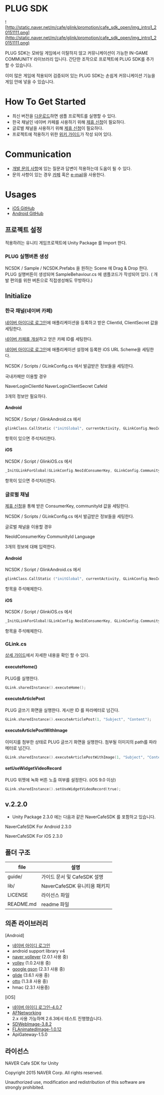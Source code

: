 # PLUG SDK

![http://static.naver.net/m/cafe/glink/promotion/cafe_sdk_open/img_intro1_20151111.png](http://static.naver.net/m/cafe/glink/promotion/cafe_sdk_open/img_intro1_20151111.png)

PLUG SDK는 모바일 게임에서 이탈하지 않고 커뮤니케이션이 가능한 IN-GAME COMMUNITY 라이브러리 입니다. 간단한 조작으로 프로젝트에 PLUG SDK를 추가 할 수 있습니다.

이미 많은 게임에 적용되어 검증되어 있는 PLUG SDK는 손쉽게 커뮤니케이션 기능을 게임 안에 넣을 수 있습니다.

# How To Get Started
- 최신 버전을 [다운로드](https://github.com/naver/cafe-sdk-unity/archive/master.zip)하면 샘플 프로젝트를 실행할 수 있다.
- 한국 채널인 네이버 카페를 사용하기 위해 [제휴 신청](https://github.com/naver/cafe-sdk-ios/wiki/%5B%ED%95%9C%5D-%EC%84%A0%ED%96%89-%EC%9E%91%EC%97%85)이 필요하다.
- 글로벌 채널을 사용하기 위해 [제휴 신청](https://github.com/naver/cafe-sdk-ios/wiki/%5B%ED%95%9C%5D%20%EA%B8%80%EB%A1%9C%EB%B2%8C%20%EB%84%A4%EC%9D%B4%EB%B2%84%20%EC%B9%B4%ED%8E%98%20%EC%82%AC%EC%9A%A9)이 필요하다.
- 프로젝트에 적용하기 위한 [위키 가이드](https://github.com/naver/cafe-sdk-unity/wiki)가 작성 되어 있다.

# Communication
- [개발 문의 사항](http://cafe.naver.com/ArticleList.nhn?search.clubid=28285034&search.menuid=13&search.boardtype=L)에 있는 질문과 답변이 적용하는데 도움이 될 수 있다.
- 문의 사항이 있는 경우 [카페](http://cafe.naver.com/navercafesdk) 혹은 [e-mail](dl_navercafesdk@navercorp.com)을 사용한다.


# Usages
- [iOS GitHub](https://github.com/naver/cafe-sdk-ios)
- [Android GitHub](https://github.com/naver/cafe-sdk-android)


## 프로젝트 설정
 적용하려는 유니티 게임프로젝트에 Unity Package 를 Import 한다.

### PLUG 실행버튼 생성
 NCSDK / Sample / NCSDK.Prefabs 을 원하는 Scene 에 Drag & Drop 한다.
 PLUG 실행버튼이 생성되며 SampleBehaviour.cs 에 샘플코드가 작성되어 있다.
 ( 개발 편의를 위한 버튼으로 직접생성해도 무방하다.)


## Initialize

### 한국 채널(네이버 카페)

[네이버 아이디로 로그인](https://developers.naver.com/products/login/api)에 애플리케이션을 등록하고 받은 ClientId, ClientSecret 값을 세팅한다.

[네이버 카페를 개설](http://section.cafe.naver.com/)하고 얻은 카페 ID를 세팅한다.

[네이버 아이디로 로그인](https://developers.naver.com/products/login/api)에 애플리케이션 설정에 등록한 iOS URL Scheme을 세팅한다.

NCSDK / Scripts / GLinkConfig.cs 에서 발급받은 정보들을 세팅한다.

국내카페만 이용할 경우 

 NaverLoginClientId
 NaverLoginClientSecret
 CafeId

3개의 정보만 필요하다.
 
#### Android
 NCSDK / Script / GlinkAndroid.cs 에서

```objective-c
glinkClass.CallStatic ("initGlobal", currentActivity, GLinkConfig.NeoIdConsumerKey, GLinkConfig.CommunityId, GLinkLanguage.ENGLISH);
```

 항목이 있으면 주석처리한다.


#### iOS
 NCSDK / Script / GlinkiOS.cs 에서

```objective-c
_InitGLinkForGlobal(GLinkConfig.NeoIdConsumerKey, GLinkConfig.CommunityId, GLinkConfig.Language);
```

 항목이 있으면 주석처리한다.




### 글로벌 채널 
[제휴 신청](https://github.com/naver/cafe-sdk-ios/wiki/%5B%ED%95%9C%5D%20%EA%B8%80%EB%A1%9C%EB%B2%8C%20%EB%84%A4%EC%9D%B4%EB%B2%84%20%EC%B9%B4%ED%8E%98%20%EC%82%AC%EC%9A%A9)을 통해 받은 ConsumerKey, communityId 값을 세팅한다.

NCSDK / Scripts / GLinkConfig.cs 에서 발급받은 정보들을 세팅한다.

글로벌 채널을 이용할 경우  

NeoIdConsumerKey
CommunityId
Language

3개의 정보에 대해 입력한다.


#### Android
NCSDK / Script / GlinkAndroid.cs 에서

```objective-c
glinkClass.CallStatic ("initGlobal", currentActivity, GLinkConfig.NeoIdConsumerKey, GLinkConfig.CommunityId, GLinkLanguage.ENGLISH);
```

항목을 주석해체한다.


#### iOS
NCSDK / Script / GlinkiOS.cs 에서

```objective-c
_InitGLinkForGlobal(GLinkConfig.NeoIdConsumerKey, GLinkConfig.CommunityId, GLinkConfig.Language);
```

항목을 주석해체한다.



### GLink.cs
[상세 가이드](https://github.com/naver/cafe-sdk-unity/wiki)에서 자세한 내용을 확인 할 수 있다.

#### executeHome()

PLUG를 실행한다.

```objective-c
GLink.sharedInstance().executeHome();

```

#### executeArticlePost

PLUG 글쓰기 화면을 실행한다.
게시판 ID 를 파라메터로 넘긴다.

```objective-c
GLink.sharedInstance().executeArticlePost(1, "Subject", "Content");

```

#### executeArticlePostWithImage

이미지를 첨부한 상태로 PLUG 글쓰기 화면을 실행한다.
첨부될 이미지의 path를 파라메터로 넘긴다.

```objective-c
GLink.sharedInstance().executeArticlePostWithImage(1, "Subject", "Content", filePath);

```


#### setUseWidgetVideoRecord

PLUG 위젯에 녹화 버튼 노출 여부를 설정한다. (iOS 9.0 이상)


```objective-c
GLink.sharedInstance().setUseWidgetVideoRecord(true);

```

v.2.2.0
-------------
- Unity Package 2.3.0 에는 다음과 같은 NaverCafeSDK 를 포함하고 있습니다.

NaverCafeSDK For Android 2.3.0

NaverCafeSDK For iOS 2.3.0


폴더 구조
-------------

file      | 설명 		
---			| ---		
guide/			| 가이드 문서 및 CafeSDK 설명
lib/		 	| NaverCafeSDK 유니티용 패키지
LICENSE     | 라이선스 파일
README.md   | readme 파일


의존 라이브러리
-------------
[Android]

- [네이버 아이디 로그인](https://nid.naver.com/devcenter/docs.nhn?menu=Android)
- android support library v4
- [naver volleyer](http://mvnrepository.com/artifact/com.navercorp.volleyextensions/volleyer)   (2.0.1 사용 중)
- [volley](http://mvnrepository.com/artifact/com.mcxiaoke.volley/library/) (1.0.2사용 중)
- [google gson](http://mvnrepository.com/artifact/com.google.code.gson/gson)  (2.3.1 사용 중)
- [glide](http://mvnrepository.com/artifact/com.github.bumptech.glide/glide)  (3.6.1 사용 중)
- [otto](http://mvnrepository.com/artifact/com.squareup/otto)  (1.3.8 사용 중)
- hmac (2.3.1 사용중)


[iOS]

- [네이버 아이디 로그인-4.0.7](https://nid.naver.com/devcenter/docs.nhn?menu=IOS)
- [AFNetworking](https://github.com/AFNetworking/AFNetworking)
<br>2.x 사용 가능하며 2.6.3에서 테스트 진행했습니다.
- [SDWebImage-3.8.2](https://github.com/rs/SDWebImage)
- [FLAnimatedImage-1.0.12](https://github.com/Flipboard/FLAnimatedImage)
- ApiGateway-1.5.0

라이선스
-------------
NAVER Cafe SDK for Unity

Copyright 2015 NAVER Corp. All rights reserved.

Unauthorized use, modification and redistribution of this software are strongly prohibited.
